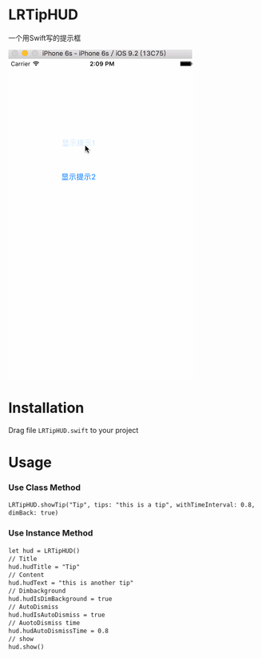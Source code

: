 # LRTipHUD
一个用Swift写的提示框

 ![image](https://github.com/LorinRain/LRTipHUD/raw/master/ScreenShots/LRTipHud.gif)

Installation
==============
Drag file `LRTipHUD.swift` to your project

Usage
==============

### Use Class Method
    LRTipHUD.showTip("Tip", tips: "this is a tip", withTimeInterval: 0.8, dimBack: true)

### Use Instance Method
    let hud = LRTipHUD()
    // Title
    hud.hudTitle = "Tip"
    // Content
    hud.hudText = "this is another tip"
    // Dimbackground
    hud.hudIsDimBackground = true
    // AutoDismiss
    hud.hudIsAutoDismiss = true
    // AuotoDismiss time
    hud.hudAutoDismissTime = 0.8
    // show
    hud.show()